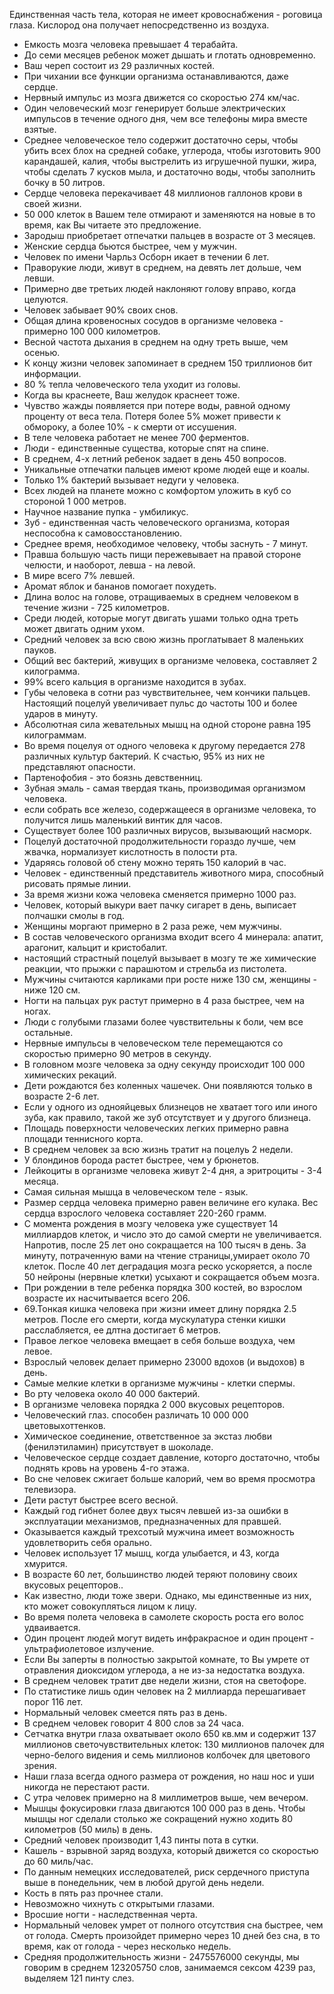 Единственная часть тела, которая не имеет кровоснабжения - роговица глаза. Кислород она получает непосредственно из воздуха.
- Емкость мозга человека превышает 4 терабайта.
- До семи месяцев ребенок может дышать и глотать одновременно.
- Ваш череп состоит из 29 различных костей.
- При чихании все функции организма останавливаются, даже сердце.
- Нервный импульс из мозга движется со скоростью 274 км/час.
- Один человеческий мозг генерирует больше электрических импульсов в течение одного дня, чем все телефоны мира вместе взятые.
- Среднее человеческое тело содержит достаточно серы, чтобы убить всех блох на средней собаке, углерода, чтобы изготовить 900 карандашей, калия, чтобы выстрелить из игрушечной пушки, жира, чтобы сделать 7 кусков мыла, и достаточно воды, чтобы заполнить бочку в 50 литров.
- Сердце человека перекачивает 48 миллионов галлонов крови в своей жизни.
- 50 000 клеток в Вашем теле отмирают и заменяются на новые в то время, как Вы читаете это предложение.
- Зародыш приобретает отпечатки пальцев в возрасте от 3 месяцев.
- Женские сердца бьются быстрее, чем у мужчин.
- Человек по имени Чарльз Осборн икает в течении 6 лет.
- Праворукие люди, живут в среднем, на девять лет дольше, чем левши.
- Примерно две третьих людей наклоняют голову вправо, когда целуются.
- Человек забывает 90% своих снов.
- Общая длина кровеносных сосудов в организме человека - примерно 100 000 километров.
- Весной частота дыхания в среднем на одну треть выше, чем осенью.
- К концу жизни человек запоминает в среднем 150 триллионов бит информации.
- 80 % тепла человеческого тела уходит из головы.
- Когда вы краснеете, Ваш желудок краснеет тоже.
- Чувство жажды появляется при потере воды, равной одному проценту от веса тела. Потеря более 5% может привести к обмороку, а более 10% - к смерти от иссушения.
- В теле человека работает не менее 700 ферментов.
- Люди - единственные существа, которые спят на спине.
- В среднем, 4-х летний ребенок задает в день 450 вопросов.
- Уникальные отпечатки пальцев имеют кроме людей еще и коалы.
- Только 1% бактерий вызывает недуги у человека.
- Всех людей на планете можно с комфортом уложить в куб со стороной 1 000 метров.
- Научное название пупка - умбиликус.
- Зуб - единственная часть человеческого организма, которая неспособна к самовосстановлению.
- Среднее время, необходимое человеку, чтобы заснуть - 7 минут.
- Правша большую часть пищи пережевывает на правой стороне челюсти, и наоборот, левша - на левой.
- В мире всего 7% левшей.
- Аромат яблок и бананов помогает похудеть.
- Длина волос на голове, отращиваемых в среднем человеком в течение жизни - 725 километров.
- Среди людей, которые могут двигать ушами только одна треть может двигать одним ухом.
- Средний человек за всю свою жизнь проглатывает 8 маленьких пауков.
- Общий вес бактерий, живущих в организме человека, составляет 2 килограмма.
- 99% всего кальция в организме находится в зубах.
- Губы человека в сотни раз чувствительнее, чем кончики пальцев. Настоящий поцелуй увеличивает пульс до частоты 100 и более ударов в минуту.
- Абсолютная сила жевательных мышц на одной стороне равна 195 килограммам.
- Во время поцелуя от одного человека к другому передается 278 различных культур бактерий. К счастью, 95% из них не представляют опасности.
- Партенофобия - это боязнь девственниц.
- Зубная эмаль - самая твердая ткань, производимая организмом человека.
- если собрать все железо, содержащееся в организме человека, то получится лишь маленький винтик для часов.
- Существует более 100 различных вирусов, вызывающий насморк.
- Поцелуй достаточной продолжительности гораздо лучше, чем жвачка, нормализует кислотность в полости рта.
- Ударяясь головой об стену можно терять 150 калорий в час.
- Человек - единственный представитель животного мира, способный рисовать прямые линии.
- За время жизни кожа человека сменяется примерно 1000 раз.
- Человек, который выкури вает пачку сигарет в день, выписает полчашки смолы в год.
- Женщины моргают примерно в 2 раза реже, чем мужчины.
- В состав человеческого организма входит всего 4 минерала: апатит, арагонит, кальцит и кристобалит.
- настоящий страстный поцелуй вызывает в мозгу те же химические реакции, что прыжки с парашютом и стрельба из пистолета.
- Мужчины считаются карликами при росте ниже 130 см, женщины - ниже 120 см.
- Ногти на пальцах рук растут примерно в 4 раза быстрее, чем на ногах.
- Люди с голубыми глазами более чувствительны к боли, чем все остальные.
- Нервные импульсы в человеческом теле перемещаются со скоростью примерно 90 метров в секунду.
- В головном мозге человека за одну секунду происходит 100 000 химических рекаций.
- Дети рождаются без коленных чашечек. Они появляются только в возрасте 2-6 лет.
- Если у одного из однояйцевых близнецов не хватает того или иного зуба, как правило, такой же зуб отсутствует и у другого близнеца.
- Площадь поверхности человеческих легких примерно равна площади теннисного корта.
- В среднем человек за всю жизнь тратит на поцелуь 2 недели.
- У блондинов борода растет быстрее, чем у брюнетов.
- Лейкоциты в организме человека живут 2-4 дня, а эритроциты - 3-4 месяца.
- Самая сильная мышца в человеческом теле - язык.
- Размер сердца человека примерно равен величине его кулака. Вес сердца взрослого человека составляет 220-260 грамм.
- С момента рождения в мозгу человека уже существует 14 миллиардов клеток, и число это до самой смерти не увеличивается. Напротив, после 25 лет оно сокращается на 100 тысяч в день. За минуту, потраченную вами на чтение страницы,умирает около 70 клеток. После 40 лет деградация мозга реско ускоряется, а после 50 нейроны (нервные клетки) усыхают и сокращается объем мозга.
- При рождении в теле ребенка порядка 300 костей, во взрослом возрасте их насчитывается всего 206.
- 69.Тонкая кишка человека при жизни имеет длину порядка 2.5 метров. После его смерти, когда мускулатура стенки кишки расслабляется, ее длтна достигает 6 метров.
- Правое легкое человека вмещает в себя больше воздуха, чем левое.
- Взрослый человек делает примерно 23000 вдохов (и выдохов) в день.
- Самые мелкие клетки в организме мужчины - клетки спермы.
- Во рту человека около 40 000 бактерий.
- В организме человека порядка 2 000 вкусовых рецепторов.
- Человеческий глаз. способен различать 10 000 000 цветовыхоттенков.
- Химическое соединение, ответственное за экстаз любви (фенилэтиламин) присутствует в шоколаде.
- Человеческое сердце создает давление, которго достаточно, чтобы поднять кровь на уровень 4-го этажа.
- Во сне человек сжигает больше калорий, чем во время просмотра телевизора.
- Дети растут быстрее всего весной.
- Каждый год гибнет более двух тысяч левшей из-за ошибки в эксплуатации механизмов, предназначенных для правшей.
- Оказывается каждый трехсотый мужчина имеет возможность удовлетворить себя орально.
- Человек использует 17 мышц, когда улыбается, и 43, когда хмурится.
- В возрасте 60 лет, большинство людей теряют половину своих вкусовых рецепторов..
- Как известно, люди тоже звери. Однако, мы единственные из них, кто может совокупляться лицом к лицу.
- Во время полета человека в самолете скорость роста его волос удваивается.
- Один процент людей могут видеть инфракрасное и один процент - ультрафиолетовое излучение.
- Если Вы заперты в полностью закрытой комнате, то Вы умрете от отравления диоксидом углерода, а не из-за недостатка воздуха.
- В среднем человек тратит две недели жизни, стоя на светофоре.
- По статистике лишь один человек на 2 миллиарда перешагивает порог 116 лет.
- Нормальный человек смеется пять раз в день.
- В среднем человек говорит 4 800 слов за 24 часа.
- Сетчатка внутри глаза охватывает около 650 кв.мм и содержит 137 миллионов светочувствительных клеток: 130 миллионов палочек для черно-белого видения и семь миллионов колбочек для цветового зрения.
- Наши глаза всегда одного размера от рождения, но наш нос и уши никогда не перестают расти.
- С утра человек примерно на 8 миллиметров выше, чем вечером.
- Мышцы фокусировки глаза двигаются 100 000 раз в день. Чтобы мышцы ног сделали столько же сокращений нужно ходить 80 километров (50 миль) в день.
- Средний человек производит 1,43 пинты пота в сутки.
- Кашель - взрывной заряд воздуха, который движется со скоростью до 60 миль/час.
- По данным немецких исследователей, риск сердечного приступа выше в понедельник, чем в любой другой день недели.
- Кость в пять раз прочнее стали.
- Невозможно чихнуть с открытыми глазами.
- Вросшие ногти - наследственная черта.
- Нормальный человек умрет от полного отсутствия сна быстрее, чем от голода. Смерть произойдет примерно через 10 дней без сна, в то время, как от голода - через несколько недель.
- Средняя продолжительность жизни - 2475576000 секунды, мы говорим в среднем 123205750 слов, занимаемся сексом 4239 раз, выделяем 121 пинту слез.
